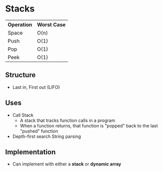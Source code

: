 # Stacks

<table>
  <tr>
    <th>Operation</th>
    <th>Worst Case</th>
  </tr>
  <tr>
    <td>Space</td>
    <td>O(n)</td>
  </tr>
    <tr>
    <td>Push</td>
    <td>O(1)</td>
  </tr>
    <tr>
    <td>Pop</td>
    <td>O(1)</td>
  </tr>
    <tr>
    <td>Peek</td>
    <td>O(1)</td>
  </tr>
</table>

## Structure
* Last in, First out (LIFO)

## Uses
* Call Stack
  * A stack that tracks function calls in a program
  * When a function returns, that function is "popped" back to the last "pushed" function
* Depth-first search
String parsing

## Implementation
* Can implement with either a <b>stack</b> or <b>dynamic array</b>
